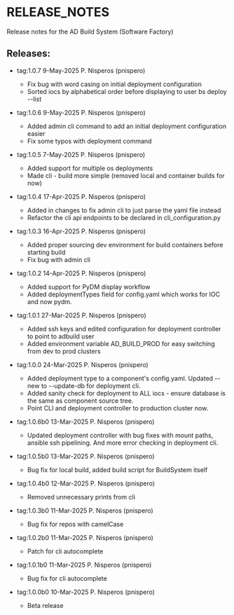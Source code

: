 # RELEASE_NOTES

Release notes for the AD Build System (Software Factory)

## Releases:
* tag:1.0.7 9-May-2025 P. Nisperos (pnispero)
  * Fix bug with word casing on initial deployment configuration
  * Sorted iocs by alphabetical order before displaying to user bs deploy --list

* tag:1.0.6 9-May-2025 P. Nisperos (pnispero)
  * Added admin cli command to add an initial deployment configuration easier
  * Fix some typos with deployment command

* tag:1.0.5 7-May-2025 P. Nisperos (pnispero)
  * Added support for multiple os deployments
  * Made cli - build more simple (removed local and container builds for now)

* tag:1.0.4 17-Apr-2025 P. Nisperos (pnispero)
  * Added in changes to fix admin cli to just parse the yaml file instead
  * Refactor the cli api endpoints to be declared in cli_configuration.py

* tag:1.0.3 16-Apr-2025 P. Nisperos (pnispero)
  * Added proper sourcing dev environment for build containers before starting build
  * Fix bug with admin cli

* tag:1.0.2 14-Apr-2025 P. Nisperos (pnispero)
  * Added support for PyDM display workflow
  * Added deploymentTypes field for config.yaml which works for IOC and now pydm.

* tag:1.0.1 27-Mar-2025 P. Nisperos (pnispero)
  * Added ssh keys and edited configuration for deployment controller to point to adbuild user
  * Added environment variable AD_BUILD_PROD for easy switching from dev to prod clusters

* tag:1.0.0 24-Mar-2025 P. Nisperos (pnispero)
  * Added deployment type to a component's config.yaml. Updated --new to --update-db for deployment cli.
  * Added sanity check for deployment to ALL iocs - ensure database is the same as component source tree.
  * Point CLI and deployment controller to production cluster now.

* tag:1.0.6b0 13-Mar-2025 P. Nisperos (pnispero)
  * Updated deployment controller with bug fixes with mount paths, ansible ssh pipelining. And more error checking in deployment cli.

* tag:1.0.5b0 13-Mar-2025 P. Nisperos (pnispero)
  * Bug fix for local build, added build script for BuildSystem itself
  
* tag:1.0.4b0 12-Mar-2025 P. Nisperos (pnispero)
  * Removed unnecessary prints from cli

* tag:1.0.3b0 11-Mar-2025 P. Nisperos (pnispero)
  * Bug fix for repos with camelCase

* tag:1.0.2b0 11-Mar-2025 P. Nisperos (pnispero)
  * Patch for cli autocomplete

* tag:1.0.1b0 11-Mar-2025 P. Nisperos (pnispero)
  * Bug fix for cli autocomplete

* tag:1.0.0b0 10-Mar-2025 P. Nisperos (pnispero)
  * Beta release